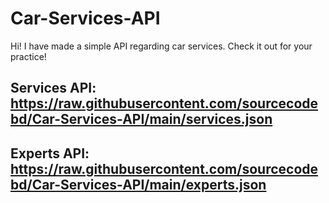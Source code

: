 # Car-Services-API
Hi! I have made a simple API regarding car services. Check it out for your practice!

## Services API: https://raw.githubusercontent.com/sourcecodebd/Car-Services-API/main/services.json

## Experts API: https://raw.githubusercontent.com/sourcecodebd/Car-Services-API/main/experts.json
